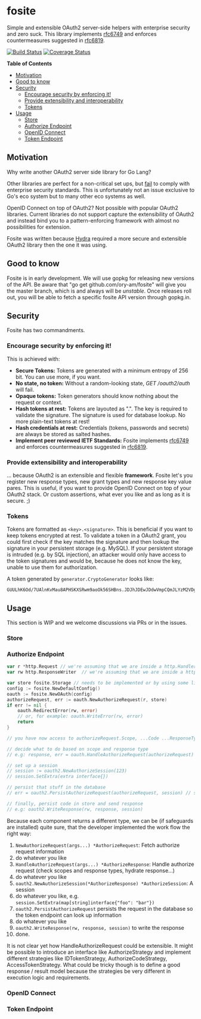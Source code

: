 # fosite
Simple and extensible OAuth2 server-side helpers with enterprise security and zero suck.
This library implements [rfc6749](https://tools.ietf.org/html/rfc6749) and enforces countermeasures suggested in [rfc6819](https://tools.ietf.org/html/rfc6819).

[![Build Status](https://travis-ci.org/ory-am/fosite.svg?branch=master)](https://travis-ci.org/ory-am/fosite?branch=master)
[![Coverage Status](https://coveralls.io/repos/ory-am/fosite/badge.svg?branch=master&service=github)](https://coveralls.io/github/ory-am/fosite?branch=master)

<!-- START doctoc generated TOC please keep comment here to allow auto update -->
<!-- DON'T EDIT THIS SECTION, INSTEAD RE-RUN doctoc TO UPDATE -->
**Table of Contents**

- [Motivation](#motivation)
- [Good to know](#good-to-know)
- [Security](#security)
  - [Encourage security by enforcing it!](#encourage-security-by-enforcing-it)
  - [Provide extensibility and interoperability](#provide-extensibility-and-interoperability)
  - [Tokens](#tokens)
- [Usage](#usage)
  - [Store](#store)
  - [Authorize Endpoint](#authorize-endpoint)
  - [OpenID Connect](#openid-connect)
  - [Token Endpoint](#token-endpoint)

<!-- END doctoc generated TOC please keep comment here to allow auto update -->

## Motivation

Why write another OAuth2 server side library for Go Lang?

Other libraries are perfect for a non-critical set ups, but [fail](https://github.com/RangelReale/osin/issues/107) to comply with enterprise security standards.
This is unfortunately not an issue exclusive to Go's eco system but to many other eco systems as well.

OpenID Connect on top of OAuth2? Not possible with popular OAuth2 libraries. Current libraries do not support capture
the extensibility of OAuth2 and instead bind you to a pattern-enforcing framework with almost no possibilities for extension.

Fosite was written because [Hydra](https://github.com/ory-am/hydra) required a more secure and extensible OAuth2 library
then the one it was using.

## Good to know

Fosite is in early development. We will use gopkg for releasing new versions of the API.
Be aware that "go get github.com/ory-am/fosite" will give you the master branch, which is and always will be *unstable*.
Once releases roll out, you will be able to fetch a specific fosite API version through gopkg.in.

## Security

Fosite has two commandments.

### Encourage security by enforcing it!

This is achieved with:
* **Secure Tokens:** Tokens are generated with a minimum entropy of 256 bit. You can use more, if you want.
* **No state, no token:** Without a random-looking state, *GET /oauth2/auth* will fail.
* **Opaque tokens:** Token generators should know nothing about the request or context.
* **Hash tokens at rest:** Tokens are layouted as "<key>.<signature>". The key is required to validate the signature. The signature is used for database lookup. No more plain-text tokens at rest!
* **Hash credentials at rest:** Credentials (tokens, passwords and secrets) are always be stored as salted hashes.
* **Implement peer reviewed IETF Standards:** Fosite implements [rfc6749](https://tools.ietf.org/html/rfc6749) and enforces countermeasures suggested in [rfc6819](https://tools.ietf.org/html/rfc6819).

### Provide extensibility and interoperability

... because OAuth2 is an extensible and flexible **framework**. Fosite let's you register new response types, new grant
types and new response key value pares. This is useful, if you want to provide OpenID Connect on top of your
OAuth2 stack. Or custom assertions, what ever you like and as long as it is secure. ;)

### Tokens

Tokens are formatted as `<key>.<signature>`. This is beneficial if you want to keep tokens encrypted at rest.
To validate a token in a OAuth2 grant, you could first check if the key matches the signature and then lookup the signature
in your persistent storage (e.g. MySQL). If your persistent storage is intruded (e.g. by SQL injection), an attacker would
only have access to the token signatures and would be, because he does not know the key, unable to use them for authorization.

A token generated by `generator.CryptoGenerator` looks like:

```
GUULhK6Od/7UAlnKvMau8APHSKXSRwm9aoOk56SHBns.JDJhJDEwJDdwVmpCQmJLYzM2VDg1VHJ5aEdVOE81NVdRSkt6bHBHR1QwOC9pbTNFWmpQRXliTWRPeDQy
```

## Usage

This section is WIP and we welcome discussions via PRs or in the issues.

### Store

### Authorize Endpoint

```go
var r *http.Request // we're assuming that we are inside a http.Handler
var rw http.ResponseWriter  // we're assuming that we are inside a http.Handler

var store fosite.Storage // needs to be implemented or by using some library
config := fosite.NewDefaultConfig()
oauth := fosite.NewOAuth(config)
authorizeRequest, err := oauth.NewAuthorizeRequest(r, store)
if err != nil {
    oauth.RedirectError(rw, error)
    // or, for example: oauth.WriteError(rw, error)
    return
}

// you have now access to authorizeRequest.Scope, ...Code ...ResponseTypes ...Scopes ...

// decide what to do based on scope and response type
// e.g: response, err = oauth.HandleAuthorizeRequest(authorizeRequest)

// set up a session
// session := oauth2.NewAuthorizeSession(123)
// session.SetExtra(extra interface{})

// persist that stuff in the database
// err = oauth2.PersistAuthorizeRequest(authorizeRequest, session) // sets e.g. session.Persistent = true

// finally, persist code in store and send response
// e.g: oauth2.WriteResponse(rw, response, session)
```

Because each component returns a different type, we can be (if safeguards are installed) quite sure, that the developer
implemented the work flow the right way:

1. `NewAuthorizeRequest(args...) *AuthorizeRequest`: Fetch authorize request information
2. do whatever you like
3. `HandleAuthorizeRequest(args...) *AuthorizeResponse`: Handle authorize request (check scopes and response types, hydrate response...)
4. do whatever you like
5. `oauth2.NewAuthorizeSession(*AuthorizeResponse) *AuthorizeSession`: A session
6. do whatever you like, e.g. `session.SetExtra(map[string]interface{"foo": "bar"})`
7. `oauth2.PersistAuthorizeRequest` persists the request in the database so the token endpoint can look up information
8. do whatever you like
9. `oauth2.WriteResponse(rw, response, session)` to write the response
10. done.

It is not clear yet how HandleAuthorizeRequest could be extensible. It might be possible to introduce an interface like AuthorizeStrategy
and implement different strategies like IDTokenStrategy, AuthorizeCodeStrategy, AccessTokenStrategy.
What could be tricky though is to define a good response / result model because the strategies be very different in execution logic and requirements.

### OpenID Connect

### Token Endpoint